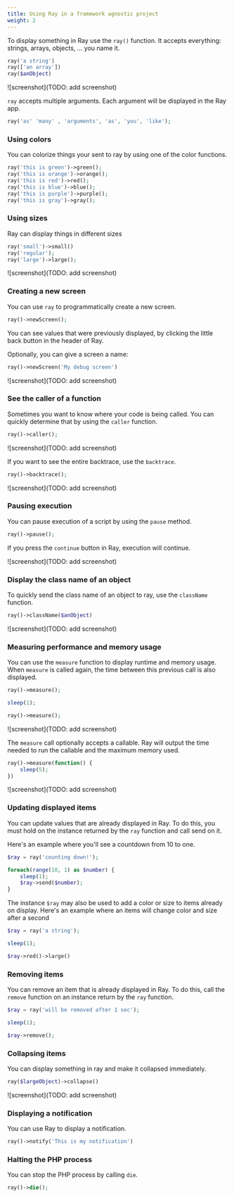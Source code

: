 ```yaml
---
title: Using Ray in a framework agnostic project
weight: 2
---
```


To display something in Ray use the `ray()` function. It accepts everything: strings, arrays, objects, ... you name it.

```php
ray('a string')
ray(['an array'])
ray($anObject)
```

![screenshot](TODO: add screenshot)

`ray` accepts multiple arguments. Each argument will be displayed in the Ray app.

```php
ray('as' 'many' , 'arguments', 'as', 'you', 'like');
```

### Using colors

You can colorize things your sent to ray by using one of the color functions. 

```php
ray('this is green')->green();
ray('this is orange')->orange();
ray('this is red')->red();
ray('this is blue')->blue();
ray('this is purple')->purple();
ray('this is gray')->gray();
```

### Using sizes

Ray can display things in different sizes

```php
ray('small')->small()
ray('regular');
ray('large')->large();
```

![screenshot](TODO: add screenshot)

### Creating a new screen

You can use `ray` to programmatically create a new screen.

```php
ray()->newScreen(); 
```

You can see values that were previously displayed, by clicking the little back button in the header of Ray.

Optionally, you can give a screen a name:

```php
ray()->newScreen('My debug screen')
```

![screenshot](TODO: add screenshot)

### See the caller of a function

Sometimes you want to know where your code is being called. You can quickly determine that by using the `caller` function.

```php
ray()->caller();
```

![screenshot](TODO: add screenshot)

If you want to see the entire backtrace, use the `backtrace`.

```php
ray()->backtrace();
```

![screenshot](TODO: add screenshot)

### Pausing execution

You can pause execution of a script by using the `pause` method.

```php
ray()->pause();
```

If you press the `continue` button in Ray, execution will continue.

![screenshot](TODO: add screenshot)

### Display the class name of an object

To quickly send the class name of an object to ray, use the `className` function.

```php
ray()->className($anObject)
```

![screenshot](TODO: add screenshot)

### Measuring performance and memory usage

You can use the `measure` function to display runtime and memory usage. When `measure` is called again, the time between this previous call is also displayed.

```php
ray()->measure();

sleep(1);

ray()->measure();
```

![screenshot](TODO: add screenshot)


The `measure` call optionally accepts a callable. Ray will output the time needed to run the callable and the maximum memory used.

```php
ray()->measure(function() {
    sleep(5);
})
```

![screenshot](TODO: add screenshot)

### Updating displayed items

You can update values that are already displayed in Ray. To do this, you must hold on the instance returned by the `ray` function and call send on it.

Here's an example where you'll see a countdown from 10 to one.

```php
$ray = ray('counting down!');

foreach(range(10, 1) as $number) {
    sleep(1);
    $ray->send($number);
}
```

The instance `$ray` may also be used to add a color or size to items already on display. Here's an example where an items will change color and size after a second

```php
$ray = ray('a string');

sleep(1);

$ray->red()->large()
```

### Removing items

You can remove an item that is already displayed in Ray. To do this, call the `remove` function on an instance return by the `ray` function.

```php
$ray = ray('will be removed after 1 sec');

sleep(1);

$ray->remove();
```

### Collapsing items

You can display something in ray and make it collapsed immediately.

```php
ray($largeObject)->collapse()
```

![screenshot](TODO: add screenshot)

### Displaying a notification

You can use Ray to display a notification.

```php
ray()->notify('This is my notification')
```

### Halting the PHP process

You can stop the PHP process by calling `die`.

```php
ray()->die();
```
